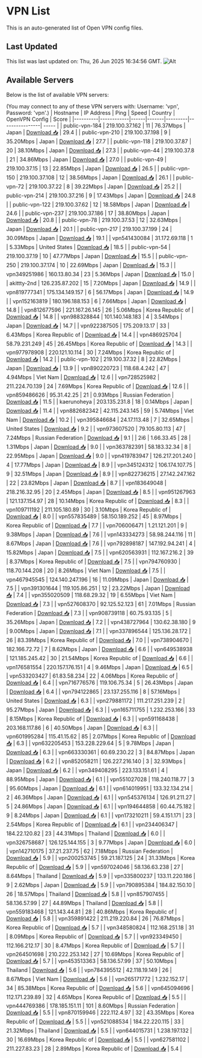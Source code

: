 # VPN List

This is an auto-generated list of Open VPN config files.

## Last Updated

This list was last updated on: Thu, 26 Jun 2025 16:34:56 GMT.
![Alt](https://repobeats.axiom.co/api/embed/186b98318ef1479477931607c1ad7d823f12451f.svg "Repobeats analytics image")

## Available Servers

Below is the list of available VPN servers:

(You may connect to any of these VPN servers with: Username: 'vpn', Password: 'vpn'.)
| Hostname | IP Address | Ping | Speed | Country | OpenVPN Config | Score |
|----------|------------|------|-------|---------|----------------| ----- |
| public-vpn-184 | 219.100.37.162 | 11 | 76.37Mbps | Japan | [Download 📥](./configs/server_0_JP.ovpn) | 29.4 |
| public-vpn-210 | 219.100.37.198 | 9 | 35.20Mbps | Japan | [Download 📥](./configs/server_1_JP.ovpn) | 27.7 |
| public-vpn-118 | 219.100.37.87 | 20 | 38.10Mbps | Japan | [Download 📥](./configs/server_2_JP.ovpn) | 27.3 |
| public-vpn-44 | 219.100.37.8 | 21 | 34.86Mbps | Japan | [Download 📥](./configs/server_3_JP.ovpn) | 27.0 |
| public-vpn-49 | 219.100.37.15 | 13 | 22.85Mbps | Japan | [Download 📥](./configs/server_4_JP.ovpn) | 26.5 |
| public-vpn-150 | 219.100.37.108 | 12 | 38.56Mbps | Japan | [Download 📥](./configs/server_5_JP.ovpn) | 26.1 |
| public-vpn-72 | 219.100.37.22 | 8 | 39.22Mbps | Japan | [Download 📥](./configs/server_6_JP.ovpn) | 25.2 |
| public-vpn-214 | 219.100.37.216 | 9 | 17.43Mbps | Japan | [Download 📥](./configs/server_7_JP.ovpn) | 24.8 |
| public-vpn-122 | 219.100.37.62 | 12 | 18.58Mbps | Japan | [Download 📥](./configs/server_8_JP.ovpn) | 24.6 |
| public-vpn-237 | 219.100.37.186 | 17 | 38.80Mbps | Japan | [Download 📥](./configs/server_9_JP.ovpn) | 20.8 |
| public-vpn-78 | 219.100.37.53 | 12 | 32.63Mbps | Japan | [Download 📥](./configs/server_10_JP.ovpn) | 20.1 |
| public-vpn-217 | 219.100.37.199 | 24 | 30.09Mbps | Japan | [Download 📥](./configs/server_11_JP.ovpn) | 19.1 |
| vpn541430084 | 31.172.69.118 | 1 | 5.33Mbps | United States | [Download 📥](./configs/server_12_US.ovpn) | 18.5 |
| public-vpn-54 | 219.100.37.19 | 10 | 47.77Mbps | Japan | [Download 📥](./configs/server_13_JP.ovpn) | 15.5 |
| public-vpn-250 | 219.100.37.174 | 10 | 22.69Mbps | Japan | [Download 📥](./configs/server_14_JP.ovpn) | 15.3 |
| vpn349251986 | 160.13.80.34 | 23 | 5.36Mbps | Japan | [Download 📥](./configs/server_15_JP.ovpn) | 15.0 |
| akittty-2nd | 126.235.87.202 | 15 | 7.20Mbps | Japan | [Download 📥](./configs/server_16_JP.ovpn) | 14.9 |
| vpn819777341 | 175.134.149.157 | 6 | 56.17Mbps | Japan | [Download 📥](./configs/server_17_JP.ovpn) | 14.9 |
| vpn152163819 | 180.196.188.153 | 6 | 7.66Mbps | Japan | [Download 📥](./configs/server_18_JP.ovpn) | 14.8 |
| vpn812677596 | 221.167.26.145 | 26 | 5.06Mbps | Korea Republic of | [Download 📥](./configs/server_19_KR.ovpn) | 14.8 |
| vpn988328844 | 101.140.148.183 | 4 | 3.54Mbps | Japan | [Download 📥](./configs/server_20_JP.ovpn) | 14.7 |
| vpn922387505 | 175.209.13.17 | 33 | 6.43Mbps | Korea Republic of | [Download 📥](./configs/server_21_KR.ovpn) | 14.4 |
| vpn486925704 | 58.79.231.249 | 45 | 26.45Mbps | Korea Republic of | [Download 📥](./configs/server_22_KR.ovpn) | 14.3 |
| vpn977978908 | 220.121.10.114 | 30 | 7.24Mbps | Korea Republic of | [Download 📥](./configs/server_23_KR.ovpn) | 14.2 |
| public-vpn-102 | 219.100.37.32 | 8 | 22.82Mbps | Japan | [Download 📥](./configs/server_24_JP.ovpn) | 13.9 |
| vpn890220723 | 118.68.4.242 | 47 | 4.94Mbps | Viet Nam | [Download 📥](./configs/server_25_VN.ovpn) | 12.6 |
| vpn728525982 | 211.224.70.139 | 24 | 7.69Mbps | Korea Republic of | [Download 📥](./configs/server_26_KR.ovpn) | 12.6 |
| vpn859486626 | 95.31.42.25 | 21 | 0.93Mbps | Russian Federation | [Download 📥](./configs/server_27_RU.ovpn) | 11.5 |
| kaerunoheya | 203.135.231.8 | 18 | 0.14Mbps | Japan | [Download 📥](./configs/server_28_JP.ovpn) | 11.4 |
| vpn882682342 | 42.115.243.145 | 59 | 5.74Mbps | Viet Nam | [Download 📥](./configs/server_29_VN.ovpn) | 10.2 |
| vpn395846684 | 24.17.113.48 | 7 | 32.65Mbps | United States | [Download 📥](./configs/server_30_US.ovpn) | 9.2 |
| vpn973607520 | 79.105.80.113 | 47 | 7.24Mbps | Russian Federation | [Download 📥](./configs/server_31_RU.ovpn) | 9.1 |
| 2i6 | 1.66.33.45 | 28 | 1.31Mbps | Japan | [Download 📥](./configs/server_32_JP.ovpn) | 9.0 |
| vpn363782391 | 58.183.32.34 | 8 | 22.95Mbps | Japan | [Download 📥](./configs/server_33_JP.ovpn) | 9.0 |
| vpn419783947 | 126.217.201.240 | 4 | 17.77Mbps | Japan | [Download 📥](./configs/server_34_JP.ovpn) | 8.9 |
| vpn345124312 | 106.174.107.75 | 9 | 32.51Mbps | Japan | [Download 📥](./configs/server_35_JP.ovpn) | 8.9 |
| vpn822736215 | 27.142.247.162 | 22 | 23.82Mbps | Japan | [Download 📥](./configs/server_36_JP.ovpn) | 8.7 |
| vpn183649048 | 218.216.32.95 | 20 | 2.45Mbps | Japan | [Download 📥](./configs/server_37_JP.ovpn) | 8.5 |
| vpn951267963 | 121.137.154.97 | 28 | 10.14Mbps | Korea Republic of | [Download 📥](./configs/server_38_KR.ovpn) | 8.3 |
| vpn109711192 | 211.105.180.89 | 30 | 3.10Mbps | Korea Republic of | [Download 📥](./configs/server_39_KR.ovpn) | 8.0 |
| vpn557835489 | 58.150.189.252 | 45 | 8.97Mbps | Korea Republic of | [Download 📥](./configs/server_40_KR.ovpn) | 7.7 |
| vpn706006471 | 1.21.121.201 | 9 | 9.38Mbps | Japan | [Download 📥](./configs/server_41_JP.ovpn) | 7.6 |
| vpn143334273 | 58.98.244.116 | 11 | 8.67Mbps | Japan | [Download 📥](./configs/server_42_JP.ovpn) | 7.6 |
| vpn792898187 | 147.192.94.241 | 4 | 15.82Mbps | Japan | [Download 📥](./configs/server_43_JP.ovpn) | 7.5 |
| vpn620563931 | 112.167.216.2 | 39 | 8.37Mbps | Korea Republic of | [Download 📥](./configs/server_44_KR.ovpn) | 7.5 |
| vpn794760930 | 118.70.144.208 | 20 | 8.26Mbps | Viet Nam | [Download 📥](./configs/server_45_VN.ovpn) | 7.5 |
| vpn467945545 | 124.140.247.196 | 16 | 11.09Mbps | Japan | [Download 📥](./configs/server_46_JP.ovpn) | 7.5 |
| vpn391301644 | 119.105.86.251 | 12 | 23.22Mbps | Japan | [Download 📥](./configs/server_47_JP.ovpn) | 7.4 |
| vpn355020509 | 118.68.29.32 | 19 | 6.55Mbps | Viet Nam | [Download 📥](./configs/server_48_VN.ovpn) | 7.3 |
| vpn527608370 | 92.125.52.123 | 61 | 7.01Mbps | Russian Federation | [Download 📥](./configs/server_49_RU.ovpn) | 7.3 |
| vpn908739118 | 60.75.93.135 | 5 | 35.26Mbps | Japan | [Download 📥](./configs/server_50_JP.ovpn) | 7.2 |
| vpn438727964 | 130.62.38.180 | 9 | 9.00Mbps | Japan | [Download 📥](./configs/server_51_JP.ovpn) | 7.1 |
| vpn337896544 | 125.136.28.172 | 26 | 83.39Mbps | Korea Republic of | [Download 📥](./configs/server_52_KR.ovpn) | 7.0 |
| vpn738904670 | 182.166.72.72 | 7 | 8.62Mbps | Japan | [Download 📥](./configs/server_53_JP.ovpn) | 6.6 |
| vpn649538938 | 121.185.245.42 | 30 | 21.54Mbps | Korea Republic of | [Download 📥](./configs/server_54_KR.ovpn) | 6.6 |
| vpn176581554 | 220.157.176.151 | 4 | 9.46Mbps | Japan | [Download 📥](./configs/server_55_JP.ovpn) | 6.5 |
| vpn533203427 | 61.83.58.234 | 22 | 4.06Mbps | Korea Republic of | [Download 📥](./configs/server_56_KR.ovpn) | 6.4 |
| vpn716776576 | 119.106.75.34 | 5 | 26.43Mbps | Japan | [Download 📥](./configs/server_57_JP.ovpn) | 6.4 |
| vpn794122865 | 23.137.255.116 | 8 | 57.16Mbps | United States | [Download 📥](./configs/server_58_US.ovpn) | 6.3 |
| vpn279881172 | 111.217.251.239 | 2 | 95.27Mbps | Japan | [Download 📥](./configs/server_59_JP.ovpn) | 6.3 |
| vpn165711755 | 1.232.253.166 | 33 | 8.15Mbps | Korea Republic of | [Download 📥](./configs/server_60_KR.ovpn) | 6.3 |
| vpn591168438 | 203.168.117.86 | 6 | 40.50Mbps | Japan | [Download 📥](./configs/server_61_JP.ovpn) | 6.3 |
| vpn601995284 | 115.41.15.62 | 85 | 2.07Mbps | Korea Republic of | [Download 📥](./configs/server_62_KR.ovpn) | 6.3 |
| vpn632205453 | 153.228.229.64 | 5 | 9.78Mbps | Japan | [Download 📥](./configs/server_63_JP.ovpn) | 6.3 |
| vpn663330361 | 60.69.230.22 | 3 | 84.87Mbps | Japan | [Download 📥](./configs/server_64_JP.ovpn) | 6.2 |
| vpn852058211 | 126.227.216.140 | 3 | 32.93Mbps | Japan | [Download 📥](./configs/server_65_JP.ovpn) | 6.2 |
| vpn349408295 | 223.133.151.61 | 4 | 88.95Mbps | Japan | [Download 📥](./configs/server_66_JP.ovpn) | 6.1 |
| vpn551027028 | 118.240.118.77 | 3 | 95.60Mbps | Japan | [Download 📥](./configs/server_67_JP.ovpn) | 6.1 |
| vpn614019951 | 133.32.134.214 | 2 | 46.36Mbps | Japan | [Download 📥](./configs/server_68_JP.ovpn) | 6.1 |
| vpn545376134 | 126.91.211.27 | 5 | 24.86Mbps | Japan | [Download 📥](./configs/server_69_JP.ovpn) | 6.1 |
| vpn194644858 | 60.44.75.182 | 9 | 8.24Mbps | Japan | [Download 📥](./configs/server_70_JP.ovpn) | 6.1 |
| vpn173210211 | 59.4.151.171 | 23 | 2.54Mbps | Korea Republic of | [Download 📥](./configs/server_71_KR.ovpn) | 6.1 |
| vpn234406347 | 184.22.120.82 | 23 | 44.31Mbps | Thailand | [Download 📥](./configs/server_72_TH.ovpn) | 6.0 |
| vpn326758687 | 126.125.144.155 | 3 | 9.77Mbps | Japan | [Download 📥](./configs/server_73_JP.ovpn) | 6.0 |
| vpn142710175 | 37.21.237.75 | 62 | 7.18Mbps | Russian Federation | [Download 📥](./configs/server_74_RU.ovpn) | 5.9 |
| vpn200253745 | 59.21.187.125 | 24 | 31.33Mbps | Korea Republic of | [Download 📥](./configs/server_75_KR.ovpn) | 5.9 |
| vpn597024046 | 58.136.63.238 | 27 | 8.64Mbps | Thailand | [Download 📥](./configs/server_76_TH.ovpn) | 5.9 |
| vpn335800237 | 133.11.220.186 | 9 | 2.62Mbps | Japan | [Download 📥](./configs/server_77_JP.ovpn) | 5.9 |
| vpn790895384 | 184.82.150.10 | 26 | 18.57Mbps | Thailand | [Download 📥](./configs/server_78_TH.ovpn) | 5.8 |
| vpn857907455 | 58.136.57.99 | 27 | 44.89Mbps | Thailand | [Download 📥](./configs/server_79_TH.ovpn) | 5.8 |
| vpn559183468 | 121.143.44.81 | 28 | 40.86Mbps | Korea Republic of | [Download 📥](./configs/server_80_KR.ovpn) | 5.8 |
| vpn359891422 | 211.219.220.84 | 26 | 76.87Mbps | Korea Republic of | [Download 📥](./configs/server_81_KR.ovpn) | 5.7 |
| vpn348580824 | 112.168.251.18 | 31 | 8.09Mbps | Korea Republic of | [Download 📥](./configs/server_82_KR.ovpn) | 5.7 |
| vpn923349450 | 112.166.212.17 | 30 | 8.47Mbps | Korea Republic of | [Download 📥](./configs/server_83_KR.ovpn) | 5.7 |
| vpn264501698 | 210.222.253.142 | 27 | 10.69Mbps | Korea Republic of | [Download 📥](./configs/server_84_KR.ovpn) | 5.7 |
| vpn453513363 | 58.136.57.99 | 37 | 50.10Mbps | Thailand | [Download 📥](./configs/server_85_TH.ovpn) | 5.6 |
| vpn784395512 | 42.118.19.149 | 26 | 8.67Mbps | Viet Nam | [Download 📥](./configs/server_86_VN.ovpn) | 5.6 |
| vpn265171772 | 1.232.152.17 | 34 | 85.38Mbps | Korea Republic of | [Download 📥](./configs/server_87_KR.ovpn) | 5.6 |
| vpn645094696 | 112.171.239.89 | 32 | 4.65Mbps | Korea Republic of | [Download 📥](./configs/server_88_KR.ovpn) | 5.5 |
| vpn444769386 | 178.185.151.11 | 101 | 8.60Mbps | Russian Federation | [Download 📥](./configs/server_89_RU.ovpn) | 5.5 |
| vpn870159946 | 222.112.4.97 | 32 | 43.35Mbps | Korea Republic of | [Download 📥](./configs/server_90_KR.ovpn) | 5.5 |
| vpn521088534 | 184.22.220.115 | 33 | 21.32Mbps | Thailand | [Download 📥](./configs/server_91_TH.ovpn) | 5.5 |
| vpn644015731 | 1.238.197.132 | 30 | 16.69Mbps | Korea Republic of | [Download 📥](./configs/server_92_KR.ovpn) | 5.5 |
| vpn627581102 | 211.227.83.23 | 28 | 2.89Mbps | Korea Republic of | [Download 📥](./configs/server_93_KR.ovpn) | 5.4 |
